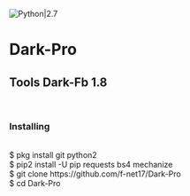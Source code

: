 ![Python|2.7](https://img.shields.io/badge/Python-2.7-blue.svg)
# Dark-Pro
<h2>Tools Dark-Fb 1.8</h3><br>
<h3>Installing</h3><br>
$ pkg install git python2<br>
$ pip2 install -U pip requests bs4 mechanize<br>
$ git clone https://github.com/f-net17/Dark-Pro<br>
$ cd Dark-Pro<br>
